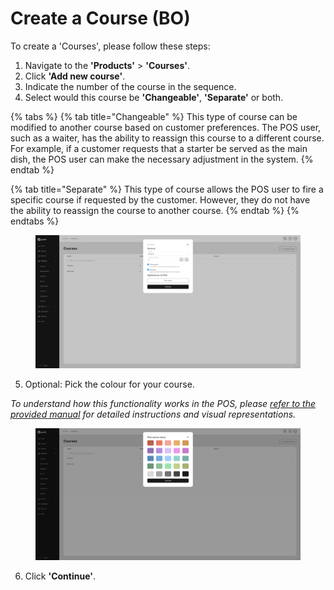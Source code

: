 # Create a Course (BO)

To create a 'Courses', please follow these steps:

1. Navigate to the **'Products'** > **'Courses'**.
2. Click **'Add new course'**.
3. Indicate the number of the course in the sequence.
4. Select would this course be **'Changeable'**, **'Separate'** or both.

{% tabs %}
{% tab title="Changeable" %}
This type of course can be modified to another course based on customer preferences. The POS user, such as a waiter, has the ability to reassign this course to a different course. For example, if a customer requests that a starter be served as the main dish, the POS user can make the necessary adjustment in the system.
{% endtab %}

{% tab title="Separate" %}
This type of course allows the POS user to fire a specific course if requested by the customer. However, they do not have the ability to reassign the course to another course.
{% endtab %}
{% endtabs %}

<figure><img src="../../.gitbook/assets/Captura de pantalla (8).png" alt=""><figcaption></figcaption></figure>

5. Optional: Pick the colour for your course.

_To understand how this functionality works in the POS, please_ [_refer to the provided manual_](colours-of-the-courses.md) _for detailed instructions and visual representations._

<figure><img src="../../.gitbook/assets/Captura de pantalla (9).png" alt=""><figcaption></figcaption></figure>

6. Click **'Continue'**.

